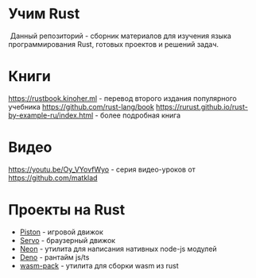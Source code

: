 # Учим Rust

 Данный репозиторий - сборник материалов для изучения языка программирования Rust, готовых проектов и решений задач.

# Книги

https://rustbook.kinoher.ml - перевод второго издания популярного учебника https://github.com/rust-lang/book
https://rurust.github.io/rust-by-example-ru/index.html - более подробная книга
# Видео

https://youtu.be/Oy_VYovfWyo - серия видео-уроков от https://github.com/matklad

# Проекты на Rust

 - [Piston](https://github.com/PistonDevelopers/piston) - игровой движок
 - [Servo](https://github.com/servo/servo) - браузерный движок
 - [Neon](https://github.com/neon-bindings/neon) - утилита для написания нативных node-js модулей
 - [Deno](https://github.com/denoland/deno) - рантайм js/ts
 - [wasm-pack](https://github.com/rustwasm/wasm-pack) - утилита для сборки wasm из rust
